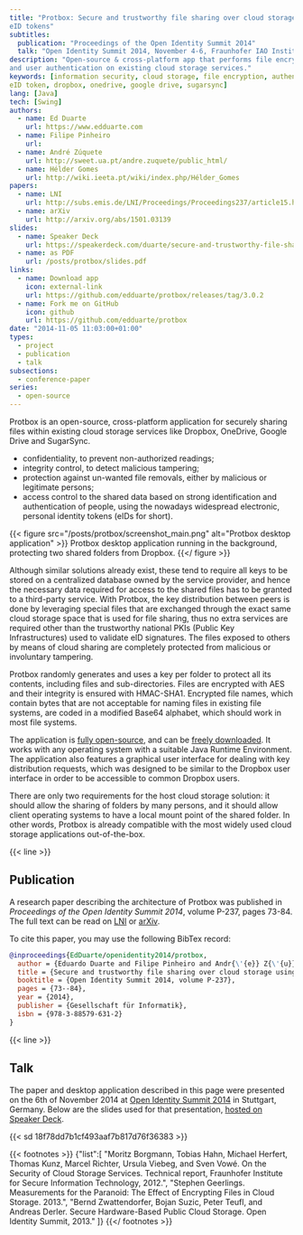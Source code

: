 ```yaml
---
title: "Protbox: Secure and trustworthy file sharing over cloud storage using
eID tokens"
subtitles:
  publication: "Proceedings of the Open Identity Summit 2014"
  talk: "Open Identity Summit 2014, November 4-6, Fraunhofer IAO Institute Center, Stuttgart, Germany"
description: "Open-source & cross-platform app that performs file encryption
and user authentication on existing cloud storage services."
keywords: [information security, cloud storage, file encryption, authentication,
eID token, dropbox, onedrive, google drive, sugarsync]
lang: [Java]
tech: [Swing]
authors:
  - name: Ed Duarte
    url: https://www.edduarte.com
  - name: Filipe Pinheiro
    url: 
  - name: André Zúquete
    url: http://sweet.ua.pt/andre.zuquete/public_html/
  - name: Hélder Gomes
    url: http://wiki.ieeta.pt/wiki/index.php/Hélder_Gomes
papers:
  - name: LNI
    url: http://subs.emis.de/LNI/Proceedings/Proceedings237/article15.html
  - name: arXiv
    url: http://arxiv.org/abs/1501.03139
slides:
  - name: Speaker Deck
    url: https://speakerdeck.com/duarte/secure-and-trustworthy-file-sharing-over-cloud-storage-using-eid-tokens
  - name: as PDF
    url: /posts/protbox/slides.pdf
links:
  - name: Download app
    icon: external-link
    url: https://github.com/edduarte/protbox/releases/tag/3.0.2
  - name: Fork me on GitHub
    icon: github
    url: https://github.com/edduarte/protbox
date: "2014-11-05 11:03:00+01:00"
types:
  - project
  - publication
  - talk
subsections:
  - conference-paper
series:
  - open-source
---
```


Protbox is an open-source, cross-platform application for securely sharing files
within existing cloud storage services like Dropbox, OneDrive, Google Drive and
SugarSync.

- confidentiality, to prevent non-authorized readings;
- integrity control, to detect malicious tampering;
- protection against un-wanted file removals, either by malicious or legitimate
  persons;
- access control to the shared data based on strong identification and
  authentication of people, using the nowadays widespread electronic, personal
  identity tokens (eIDs for short).

{{< figure
  src="/posts/protbox/screenshot_main.png"
  alt="Protbox desktop application" >}}
Protbox desktop application running in the background, protecting two shared
folders from Dropbox.
{{</ figure >}}

Although similar solutions already exist, these tend to require all keys to be
stored on a centralized database owned by the service provider, and hence the
necessary data required for access to the shared files has to be granted to a
third-party service. With Protbox, the key distribution between peers is done by
leveraging special files that are exchanged through the exact same cloud storage
space that is used for file sharing, thus no extra services are required other
than the trustworthy national PKIs (Public Key Infrastructures) used to validate
eID signatures. The files exposed to others by means of cloud sharing are
completely protected from malicious or involuntary tampering.

Protbox randomly generates and uses a key per folder to protect all its
contents, including files and sub-directories. Files are encrypted with AES and
their integrity is ensured with HMAC-SHA1. Encrypted file names, which contain
bytes that are not acceptable for naming files in existing file systems, are
coded in a modified Base64 alphabet, which should work in most file systems.

The application is [fully open-source](https://github.com/edduarte/protbox), and
can be [freely
downloaded](https://github.com/edduarte/protbox/releases/tag/3.0.2). It works
with any operating system with a suitable Java Runtime Environment. The
application also features a graphical user interface for dealing with key
distribution requests, which was designed to be similar to the Dropbox user
interface in order to be accessible to common Dropbox users.

There are only two requirements for the host cloud storage solution: it should
allow the sharing of folders by many persons, and it should allow client
operating systems to have a local mount point of the shared folder. In other
words, Protbox is already compatible with the most widely used cloud storage
applications out-of-the-box.


{{< line >}}

## Publication

A research paper describing the architecture of Protbox was published in
_Proceedings of the Open Identity Summit 2014_, volume P-237, pages 73-84. The
full text can be read on
[LNI](http://subs.emis.de/LNI/Proceedings/Proceedings237/article15.html) or
[arXiv](http://arxiv.org/abs/1501.03139).

To cite this paper, you may use the following BibTex record:

```bibtex
@inproceedings{EdDuarte/openidentity2014/protbox,
  author = {Eduardo Duarte and Filipe Pinheiro and Andr{\'{e}} Z{\'{u}}quete and Helder Gomes},
  title = {Secure and trustworthy file sharing over cloud storage using eID tokens},
  booktitle = {Open Identity Summit 2014, volume P-237},
  pages = {73--84},
  year = {2014},
  publisher = {Gesellschaft für Informatik},
  isbn = {978-3-88579-631-2}
}
```


{{< line >}}

## Talk

The paper and desktop application described in this page were presented on the
6th of November 2014 at [Open Identity Summit 2014](https://go.eid.as/summit/)
in Stuttgart, Germany. Below are the slides used for that presentation, [hosted
on Speaker
Deck](https://speakerdeck.com/duarte/secure-and-trustworthy-file-sharing-over-cloud-storage-using-eid-tokens).

{{< sd 18f78dd7b1cf493aaf7b817d76f36383 >}}

{{< footnotes >}}
{"list":[
"Moritz Borgmann, Tobias Hahn, Michael Herfert, Thomas Kunz, Marcel Richter, Ursula Viebeg, and Sven Vowé. On the Security of Cloud Storage Services. Technical report, Fraunhofer Institute for Secure Information Technology, 2012.",
"Stephen Geerlings. Measurements for the Paranoid: The Effect of Encrypting Files in Cloud Storage. 2013.",
"Bernd Zwattendorfer, Bojan Suzic, Peter Teufl, and Andreas Derler. Secure Hardware-Based Public Cloud Storage. Open Identity Summit, 2013."
]}
{{</ footnotes >}}
